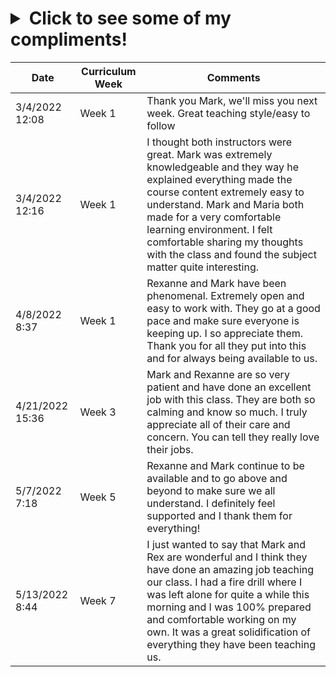 # <details><summary>Click to see some of my compliments!</summary>
<p>

|Date|Curriculum Week|Comments|
|---|---|---|
|3/4/2022 12:08|Week 1|Thank you Mark, we'll miss you next week. Great teaching style/easy to follow|
|3/4/2022 12:16|Week 1|I thought both instructors were great. Mark was extremely knowledgeable and they way he explained everything made the course content extremely easy to understand. Mark and Maria both made for a very comfortable learning environment. I felt comfortable sharing my thoughts with the class and found the subject matter quite interesting.|
|4/8/2022 8:37|Week 1|Rexanne and Mark have been phenomenal.  Extremely open and easy to work with.  They go at a good pace and make sure everyone is keeping up.  I so appreciate them.  Thank you for all they put into this and for always being available to us.|
|4/21/2022 15:36|Week 3|Mark and Rexanne are so very patient and have done an excellent job with this class.  They are both so calming and know so much. I truly appreciate all of their care and concern.  You can tell they really love their jobs.|
|5/7/2022 7:18|Week 5|Rexanne and Mark continue to be available and to go above and beyond to make sure we all understand.  I definitely feel supported and I thank them for everything!|
|5/13/2022 8:44|Week 7|I just wanted to say that Mark and Rex are wonderful and I think they have done an amazing job teaching our class. I had a fire drill where I was left alone for quite a while this morning and I was 100% prepared and comfortable working on my own. It was a great solidification of everything they have been teaching us.|

</p>
</details>
